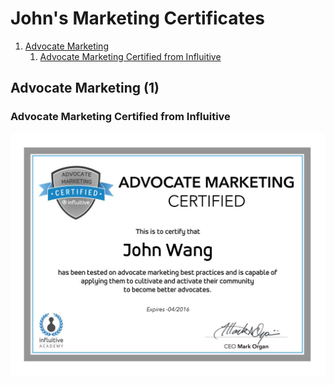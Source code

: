 # John's Marketing Certificates
1. [Advocate Marketing](#advocate-marketing-1)
    1. [Advocate Marketing Certified from Influitive](#advocate-marketing-certified-from-influitive)
## Advocate Marketing (1)
### Advocate Marketing Certified from Influitive

![John's Advocate Marketing Certified from Influitive](cert_marketing_influitive_advocate-marketing-certified_2016-04.png)

